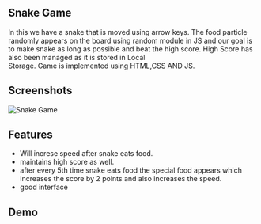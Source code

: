 ## Snake Game
In this we have a snake that is moved using arrow keys. The food particle randomly appears on the board using random module in JS and our goal is to make snake as long as possible and beat the high score. High Score has also been managed as it is stored in Local  
Storage. Game is implemented using HTML,CSS AND JS.



## Screenshots

![Snake Game](https://user-images.githubusercontent.com/69028741/151384253-680f5b65-5e49-4312-8a09-c3254d5c8c42.png)


## Features

- Will increse speed after snake eats food.
- maintains high score as well.
- after every 5th time snake eats food the special food appears which increases the score by 2 points and also increases the speed.
- good interface


## Demo
